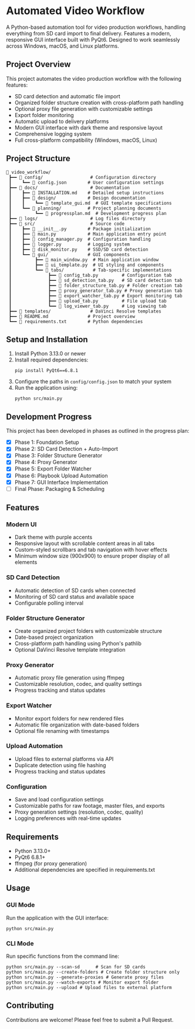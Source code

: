 # Automated Video Workflow

A Python-based automation tool for video production workflows, handling everything from SD card import to final delivery. Features a modern, responsive GUI interface built with PyQt6. Designed to work seamlessly across Windows, macOS, and Linux platforms.

## Project Overview

This project automates the video production workflow with the following features:

- SD card detection and automatic file import
- Organized folder structure creation with cross-platform path handling
- Optional proxy file generation with customizable settings
- Export folder monitoring
- Automatic upload to delivery platforms
- Modern GUI interface with dark theme and responsive layout
- Comprehensive logging system
- Full cross-platform compatibility (Windows, macOS, Linux)

## Project Structure

```
📁 video_workflow/
 ┣━━ 📁 config/                  # Configuration directory
 ┃    ┗━━ 📄 config.json        # User configuration settings
 ┣━━ 📁 docs/                    # Documentation
 ┃    ┣━━ 📄 INSTALLATION.md    # Detailed setup instructions
 ┃    ┣━━ 📁 design/            # Design documentation
 ┃    ┃    ┗━━ 📄 template_gui.md  # GUI template specifications
 ┃    ┗━━ 📁 planning/          # Project planning documents
 ┃         ┗━━ 📄 progressplan.md  # Development progress plan
 ┣━━ 📁 logs/                    # Log files directory
 ┣━━ 📁 src/                     # Source code
 ┃    ┣━━ 📄 __init__.py        # Package initialization
 ┃    ┣━━ 📄 main.py            # Main application entry point
 ┃    ┣━━ 📄 config_manager.py  # Configuration handling
 ┃    ┣━━ 📄 logger.py          # Logging system
 ┃    ┣━━ 📄 disk_monitor.py    # SSD/SD card detection
 ┃    ┗━━ 📁 gui/               # GUI components
 ┃         ┣━━ 📄 main_window.py  # Main application window
 ┃         ┣━━ 📄 ui_template.py  # UI styling and components
 ┃         ┗━━ 📁 tabs/           # Tab-specific implementations
 ┃              ┣━━ 📄 config_tab.py         # Configuration tab
 ┃              ┣━━ 📄 sd_detection_tab.py   # SD card detection tab
 ┃              ┣━━ 📄 folder_structure_tab.py # Folder creation tab
 ┃              ┣━━ 📄 proxy_generator_tab.py # Proxy generation tab
 ┃              ┣━━ 📄 export_watcher_tab.py # Export monitoring tab
 ┃              ┣━━ 📄 upload_tab.py         # File upload tab
 ┃              ┗━━ 📄 log_viewer_tab.py     # Log viewing tab
 ┣━━ 📁 templates/               # DaVinci Resolve templates
 ┣━━ 📄 README.md               # Project overview
 ┗━━ 📄 requirements.txt        # Python dependencies
```

## Setup and Installation

1. Install Python 3.13.0 or newer
2. Install required dependencies:
   ```
   pip install PyQt6==6.8.1
   ```
3. Configure the paths in `config/config.json` to match your system
4. Run the application using:
   ```
   python src/main.py
   ```

## Development Progress

This project has been developed in phases as outlined in the progress plan:

- [x] Phase 1: Foundation Setup
- [x] Phase 2: SD Card Detection + Auto-Import
- [x] Phase 3: Folder Structure Generator
- [x] Phase 4: Proxy Generator
- [x] Phase 5: Export Folder Watcher
- [x] Phase 6: Playbook Upload Automation
- [x] Phase 7: GUI Interface Implementation
- [ ] Final Phase: Packaging & Scheduling

## Features

### Modern UI
- Dark theme with purple accents
- Responsive layout with scrollable content areas in all tabs
- Custom-styled scrollbars and tab navigation with hover effects
- Minimum window size (900x900) to ensure proper display of all elements

### SD Card Detection
- Automatic detection of SD cards when connected
- Monitoring of SD card status and available space
- Configurable polling interval

### Folder Structure Generator
- Create organized project folders with customizable structure
- Date-based project organization
- Cross-platform path handling using Python's pathlib
- Optional DaVinci Resolve template integration

### Proxy Generator
- Automatic proxy file generation using ffmpeg
- Customizable resolution, codec, and quality settings
- Progress tracking and status updates

### Export Watcher
- Monitor export folders for new rendered files
- Automatic file organization with date-based folders
- Optional file renaming with timestamps

### Upload Automation
- Upload files to external platforms via API
- Duplicate detection using file hashing
- Progress tracking and status updates

### Configuration
- Save and load configuration settings
- Customizable paths for raw footage, master files, and exports
- Proxy generation settings (resolution, codec, quality)
- Logging preferences with real-time updates

## Requirements

- Python 3.13.0+
- PyQt6 6.8.1+
- ffmpeg (for proxy generation)
- Additional dependencies are specified in requirements.txt

## Usage

### GUI Mode

Run the application with the GUI interface:

```
python src/main.py
```

### CLI Mode

Run specific functions from the command line:

```
python src/main.py --scan-sd      # Scan for SD cards
python src/main.py --create-folders # Create folder structure only
python src/main.py --generate-proxies # Generate proxy files
python src/main.py --watch-exports # Monitor export folder
python src/main.py --upload # Upload files to external platform
```

## Contributing

Contributions are welcome! Please feel free to submit a Pull Request.
